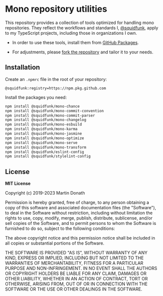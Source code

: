 # Mono repository utilities

This repository provides a collection of tools optimized for handling mono
repositories. They reflect the workflows and standards I, [@squidfunk], apply
to my TypeScript projects, including those in organizations I own.

- In order to use these tools, install them from [GitHub Packages].
- For adjustments, please [fork the repository] and tailor it to your needs.

  [@squidfunk]: https://github.com/squidfunk
  [GitHub Packages]: https://github.com/squidfunk?tab=packages&repo_name=mono
  [fork the repository]: https://github.com/squidfunk/mono/fork

## Installation

Create an `.npmrc` file in the root of your repository:

```
@squidfunk:registry=https://npm.pkg.github.com
```

Install the packages you need:

``` sh
npm install @squidfunk/mono-chance
npm install @squidfunk/mono-commit-convention
npm install @squidfunk/mono-commit-parser
npm install @squidfunk/mono-changelog
npm install @squidfunk/mono-esbuild
npm install @squidfunk/mono-karma
npm install @squidfunk/mono-jasmine
npm install @squidfunk/mono-optimize
npm install @squidfunk/mono-serve
npm install @squidfunk/mono-transform
npm install @squidfunk/eslint-config
npm install @squidfunk/stylelint-config
```

## License

__MIT License__

Copyright (c) 2019-2023 Martin Donath

Permission is hereby granted, free of charge, to any person obtaining a copy
of this software and associated documentation files (the "Software"), to
deal in the Software without restriction, including without limitation the
rights to use, copy, modify, merge, publish, distribute, sublicense, and/or
sell copies of the Software, and to permit persons to whom the Software is
furnished to do so, subject to the following conditions:

The above copyright notice and this permission notice shall be included in
all copies or substantial portions of the Software.

THE SOFTWARE IS PROVIDED "AS IS", WITHOUT WARRANTY OF ANY KIND, EXPRESS OR
IMPLIED, INCLUDING BUT NOT LIMITED TO THE WARRANTIES OF MERCHANTABILITY,
FITNESS FOR A PARTICULAR PURPOSE AND NON-INFRINGEMENT. IN NO EVENT SHALL THE
AUTHORS OR COPYRIGHT HOLDERS BE LIABLE FOR ANY CLAIM, DAMAGES OR OTHER
LIABILITY, WHETHER IN AN ACTION OF CONTRACT, TORT OR OTHERWISE, ARISING
FROM, OUT OF OR IN CONNECTION WITH THE SOFTWARE OR THE USE OR OTHER DEALINGS
IN THE SOFTWARE.

